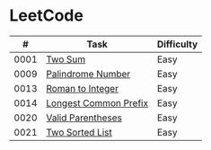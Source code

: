 # LeetCode
| # | Task | Difficulty | 
|---| ---- | ---------- | 
|0001|[Two Sum](https://github.com/1JigSaW/LeetCode/blob/master/0001_TwoSum.py)|Easy|
|0009|[Palindrome Number](https://github.com/1JigSaW/LeetCode/blob/master/0009_PalindromeNumber.py.py)|Easy|
|0013|[Roman to Integer](https://github.com/1JigSaW/LeetCode/blob/master/0013_RomanToInteger.py)|Easy|
|0014|[Longest Common Prefix](https://github.com/1JigSaW/LeetCode/blob/master/0014_LongestCommonPrefix.py)|Easy|
|0020|[Valid Parentheses](https://github.com/1JigSaW/LeetCode/blob/master/0020_ValidParentheses.py)|Easy|
|0021|[Two Sorted List](https://github.com/1JigSaW/LeetCode/blob/master/0021_TwoSortedList.py)|Easy|